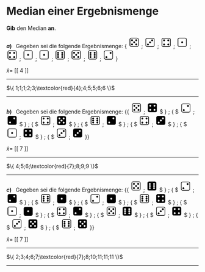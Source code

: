 <!--
version:  0.0.1

language: de

@style
main > *:not(:last-child) {
  margin-bottom: 3rem;
}

input {
    text-align: center;
}

.flex-container {
    display: flex;
    flex-wrap: wrap;
    align-items: stretch;
    gap: 20px;
}

.flex-child {
    flex: 1;
    min-width: 350px;
    margin-right: 20px;
}

@media (max-width: 400px) {
    .flex-child {
        flex: 100%;
        margin-right: 0;
    }
}
@end

formula: \carry   \textcolor{red}{\scriptsize #1}
formula: \digit   \rlap{\carry{#1}}\phantom{#2}#2
formula: \permil  \text{‰}

import: https://raw.githubusercontent.com/LiaTemplates/Tikz-Jax/main/README.md

script: https://cdn.jsdelivr.net/gh/LiaTemplates/Tikz-Jax@main/dist/index.js



tags: Median, sehr leicht, sehr niedrig, Angeben

comment: Bestimme den Median von gegebenen Ergebnismengen.

author: Martin Lommatzsch

-->




# Median einer Ergebnismenge




**Gib** den Median **an**.



__$a)\;\;$__ Gegeben sei die folgende Ergebnismenge: 
$\{$ 
<img src="https://raw.githubusercontent.com/MINT-the-GAP/Aufgabensammlung/refs/heads/main/Repetitorium/Kap7/diew5.png" width="30" height="30"> ; 
<img src="https://raw.githubusercontent.com/MINT-the-GAP/Aufgabensammlung/refs/heads/main/Repetitorium/Kap7/diew3.png" width="30" height="30"> ; 
<img src="https://raw.githubusercontent.com/MINT-the-GAP/Aufgabensammlung/refs/heads/main/Repetitorium/Kap7/diew4.png" width="30" height="30"> ; 
<img src="https://raw.githubusercontent.com/MINT-the-GAP/Aufgabensammlung/refs/heads/main/Repetitorium/Kap7/diew1.png" width="30" height="30"> ; 
<img src="https://raw.githubusercontent.com/MINT-the-GAP/Aufgabensammlung/refs/heads/main/Repetitorium/Kap7/diew4.png" width="30" height="30"> ; 
<img src="https://raw.githubusercontent.com/MINT-the-GAP/Aufgabensammlung/refs/heads/main/Repetitorium/Kap7/diew1.png" width="30" height="30"> ; 
<img src="https://raw.githubusercontent.com/MINT-the-GAP/Aufgabensammlung/refs/heads/main/Repetitorium/Kap7/diew1.png" width="30" height="30"> ; 
<img src="https://raw.githubusercontent.com/MINT-the-GAP/Aufgabensammlung/refs/heads/main/Repetitorium/Kap7/diew6.png" width="30" height="30"> ; 
<img src="https://raw.githubusercontent.com/MINT-the-GAP/Aufgabensammlung/refs/heads/main/Repetitorium/Kap7/diew5.png" width="30" height="30"> ; 
<img src="https://raw.githubusercontent.com/MINT-the-GAP/Aufgabensammlung/refs/heads/main/Repetitorium/Kap7/diew6.png" width="30" height="30"> ; 
<img src="https://raw.githubusercontent.com/MINT-the-GAP/Aufgabensammlung/refs/heads/main/Repetitorium/Kap7/diew2.png" width="30" height="30"> 
$\}$

<!-- data-solution-button="5" -->
$\tilde{x}=$ [[  4  ]]
*******************
$\{ 1;1;1;2;3;\textcolor{red}{4};4;5;5;6;6 \}$
*******************









__$b)\;\;$__ Gegeben sei die folgende Ergebnismenge: 
$\{ \{$ 
<img src="https://raw.githubusercontent.com/MINT-the-GAP/Aufgabensammlung/refs/heads/main/Repetitorium/Kap7/diew5.png" width="30" height="30"> ; 
<img src="https://raw.githubusercontent.com/MINT-the-GAP/Aufgabensammlung/refs/heads/main/Repetitorium/Kap7/dieb4.png" width="30" height="30"> $ \} ; \{ $ 
<img src="https://raw.githubusercontent.com/MINT-the-GAP/Aufgabensammlung/refs/heads/main/Repetitorium/Kap7/diew2.png" width="30" height="30"> ; 
<img src="https://raw.githubusercontent.com/MINT-the-GAP/Aufgabensammlung/refs/heads/main/Repetitorium/Kap7/dieb2.png" width="30" height="30"> $ \} ; \{ $ 
<img src="https://raw.githubusercontent.com/MINT-the-GAP/Aufgabensammlung/refs/heads/main/Repetitorium/Kap7/diew4.png" width="30" height="30"> ; 
<img src="https://raw.githubusercontent.com/MINT-the-GAP/Aufgabensammlung/refs/heads/main/Repetitorium/Kap7/dieb5.png" width="30" height="30"> $ \} ; \{ $ 
<img src="https://raw.githubusercontent.com/MINT-the-GAP/Aufgabensammlung/refs/heads/main/Repetitorium/Kap7/diew6.png" width="30" height="30"> ; 
<img src="https://raw.githubusercontent.com/MINT-the-GAP/Aufgabensammlung/refs/heads/main/Repetitorium/Kap7/dieb2.png" width="30" height="30"> $ \} ; \{ $ 
<img src="https://raw.githubusercontent.com/MINT-the-GAP/Aufgabensammlung/refs/heads/main/Repetitorium/Kap7/diew4.png" width="30" height="30"> ; 
<img src="https://raw.githubusercontent.com/MINT-the-GAP/Aufgabensammlung/refs/heads/main/Repetitorium/Kap7/dieb3.png" width="30" height="30"> $ \} ; \{ $ 
<img src="https://raw.githubusercontent.com/MINT-the-GAP/Aufgabensammlung/refs/heads/main/Repetitorium/Kap7/diew1.png" width="30" height="30"> ; 
<img src="https://raw.githubusercontent.com/MINT-the-GAP/Aufgabensammlung/refs/heads/main/Repetitorium/Kap7/dieb4.png" width="30" height="30"> $ \} ; \{ $ 
<img src="https://raw.githubusercontent.com/MINT-the-GAP/Aufgabensammlung/refs/heads/main/Repetitorium/Kap7/diew3.png" width="30" height="30"> ; 
<img src="https://raw.githubusercontent.com/MINT-the-GAP/Aufgabensammlung/refs/heads/main/Repetitorium/Kap7/dieb3.png" width="30" height="30"> 
$\} \}$

<!-- data-solution-button="5" -->
$\tilde{x}=$ [[  7  ]]
*******************
$\{ 4;5;6;\textcolor{red}{7};8;9;9 \}$
*******************




__$c)\;\;$__ Gegeben sei die folgende Ergebnismenge: 
$\{ \{$ 
<img src="https://raw.githubusercontent.com/MINT-the-GAP/Aufgabensammlung/refs/heads/main/Repetitorium/Kap7/diew5.png" width="30" height="30"> ; 
<img src="https://raw.githubusercontent.com/MINT-the-GAP/Aufgabensammlung/refs/heads/main/Repetitorium/Kap7/dieb6.png" width="30" height="30"> $ \} ; \{ $ 
<img src="https://raw.githubusercontent.com/MINT-the-GAP/Aufgabensammlung/refs/heads/main/Repetitorium/Kap7/diew2.png" width="30" height="30"> ; 
<img src="https://raw.githubusercontent.com/MINT-the-GAP/Aufgabensammlung/refs/heads/main/Repetitorium/Kap7/dieb2.png" width="30" height="30"> $ \} ; \{ $ 
<img src="https://raw.githubusercontent.com/MINT-the-GAP/Aufgabensammlung/refs/heads/main/Repetitorium/Kap7/diew6.png" width="30" height="30"> ; 
<img src="https://raw.githubusercontent.com/MINT-the-GAP/Aufgabensammlung/refs/heads/main/Repetitorium/Kap7/dieb1.png" width="30" height="30"> $ \} ; \{ $ 
<img src="https://raw.githubusercontent.com/MINT-the-GAP/Aufgabensammlung/refs/heads/main/Repetitorium/Kap7/diew2.png" width="30" height="30"> ; 
<img src="https://raw.githubusercontent.com/MINT-the-GAP/Aufgabensammlung/refs/heads/main/Repetitorium/Kap7/dieb1.png" width="30" height="30"> $ \} ; \{ $ 
<img src="https://raw.githubusercontent.com/MINT-the-GAP/Aufgabensammlung/refs/heads/main/Repetitorium/Kap7/diew6.png" width="30" height="30"> ; 
<img src="https://raw.githubusercontent.com/MINT-the-GAP/Aufgabensammlung/refs/heads/main/Repetitorium/Kap7/dieb4.png" width="30" height="30"> $ \} ; \{ $ 
<img src="https://raw.githubusercontent.com/MINT-the-GAP/Aufgabensammlung/refs/heads/main/Repetitorium/Kap7/diew1.png" width="30" height="30"> ; 
<img src="https://raw.githubusercontent.com/MINT-the-GAP/Aufgabensammlung/refs/heads/main/Repetitorium/Kap7/dieb1.png" width="30" height="30"> $ \} ; \{ $ 
<img src="https://raw.githubusercontent.com/MINT-the-GAP/Aufgabensammlung/refs/heads/main/Repetitorium/Kap7/diew4.png" width="30" height="30"> ; 
<img src="https://raw.githubusercontent.com/MINT-the-GAP/Aufgabensammlung/refs/heads/main/Repetitorium/Kap7/dieb2.png" width="30" height="30"> $ \} ; \{ $ 
<img src="https://raw.githubusercontent.com/MINT-the-GAP/Aufgabensammlung/refs/heads/main/Repetitorium/Kap7/diew5.png" width="30" height="30"> ; 
<img src="https://raw.githubusercontent.com/MINT-the-GAP/Aufgabensammlung/refs/heads/main/Repetitorium/Kap7/dieb6.png" width="30" height="30"> $ \} ; \{ $ 
<img src="https://raw.githubusercontent.com/MINT-the-GAP/Aufgabensammlung/refs/heads/main/Repetitorium/Kap7/diew3.png" width="30" height="30"> ; 
<img src="https://raw.githubusercontent.com/MINT-the-GAP/Aufgabensammlung/refs/heads/main/Repetitorium/Kap7/dieb4.png" width="30" height="30"> $ \} ; \{ $ 
<img src="https://raw.githubusercontent.com/MINT-the-GAP/Aufgabensammlung/refs/heads/main/Repetitorium/Kap7/diew3.png" width="30" height="30"> ; 
<img src="https://raw.githubusercontent.com/MINT-the-GAP/Aufgabensammlung/refs/heads/main/Repetitorium/Kap7/dieb5.png" width="30" height="30"> $ \} ; \{ $ 
<img src="https://raw.githubusercontent.com/MINT-the-GAP/Aufgabensammlung/refs/heads/main/Repetitorium/Kap7/diew6.png" width="30" height="30"> ; 
<img src="https://raw.githubusercontent.com/MINT-the-GAP/Aufgabensammlung/refs/heads/main/Repetitorium/Kap7/dieb5.png" width="30" height="30"> 
$\} \}$


<!-- data-solution-button="5" -->
$\tilde{x}=$ [[  7  ]]
*******************
$\{ 2;3;4;6;7;\textcolor{red}{7};8;10;11;11;11 \}$
*******************



